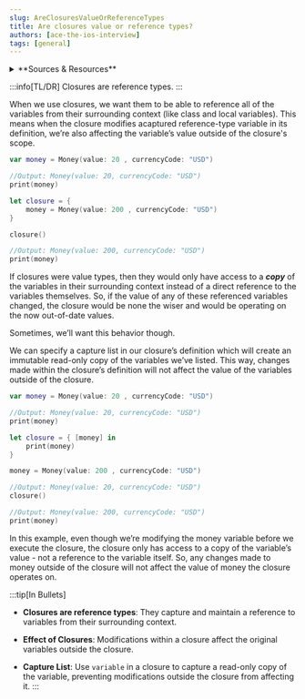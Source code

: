 ```yaml
---
slug: AreClosuresValueOrReferenceTypes
title: Are closures value or reference types?
authors: [ace-the-ios-interview]
tags: [general]
---
```


<details>
  <summary>**Sources & Resources**</summary>

  **Main Source:** [Ace the iOS Interview](https://aryamansharda.gumroad.com/l/tcvck)

  **Additional Sources:**
    - 
  
  **Further Reading:**
    - [Closures Are Reference Types | Swift.org](https://docs.swift.org/swift-book/documentation/the-swift-programming-language/closures/#Closures-Are-Reference-Types)
</details>

:::info[TL/DR]
Closures are reference types.
:::

When we use closures, we want them to be able to reference all of the variables from their surrounding context (like class and local variables).
This means when the closure modifies acaptured reference-type variable in its definition, we’re also affecting the variable’s value outside of the closure's scope.

```swift
var money = Money(value: 20 , currencyCode: "USD")

//Output: Money(value: 20, currencyCode: "USD")
print(money)

let closure = {
    money = Money(value: 200 , currencyCode: "USD")
}

closure()

//Output: Money(value: 200, currencyCode: "USD")
print(money)
```

If closures were value types, then they would only have access to a **_copy_** of the variables in their surrounding context instead of a direct reference to the variables themselves.
So, if the value of any of these referenced variables changed, the closure would be none the wiser and would be operating on the now out-of-date values.

Sometimes, we’ll want this behavior though.

We can specify a capture list in our closure’s definition which will create an immutable read-only copy of the variables we’ve listed.
This way, changes made within the closure’s definition will not affect the value of the variables outside of the closure.

```swift
var money = Money(value: 20 , currencyCode: "USD")

//Output: Money(value: 20, currencyCode: "USD")
print(money)

let closure = { [money] in
    print(money)
}

money = Money(value: 200 , currencyCode: "USD")

//Output: Money(value: 20, currencyCode: "USD")
closure()

//Output: Money(value: 200, currencyCode: "USD")
print(money)
```

In this example, even though we’re modifying the money variable before we execute the closure, the closure only has access to a copy of the variable’s value - not a reference to the variable itself.
So, any changes made to money outside of the closure will not affect the value of money the closure operates on.

:::tip[In Bullets]
- **Closures are reference types**: They capture and maintain a reference to variables from their surrounding context.

- **Effect of Closures**: Modifications within a closure affect the original variables outside the closure.

- **Capture List**: Use `variable` in a closure to capture a read-only copy of the variable, preventing modifications outside the closure from affecting it.
:::